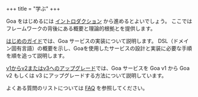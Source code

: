 +++
title = "学ぶ"
+++

Goa をはじめるには <a href="introduction">イントロダクション</a> から進めるとよいでしょう。
ここではフレームワークの背後にある概要と理論的根拠とを提供します。

<a href="getting-started">はじめのガイド</a>では、Goa サービスの実装について説明します。
DSL（ドメイン固有言語）の概要を示し、Goaを使用したサービスの設計と実装に必要な手順を順を追って説明します。

<a href="upgrading">v1からv2またはv3へのアップグレード</a>では、Goa サービスを Goa v1 から Goa v2 もしくは v3 にアップグレードする方法について説明しています。

よくある質問のリストについては <a href="faq">FAQ</a> を参照してください。
